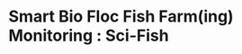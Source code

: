 # Smart Bio Floc Fish Farm(ing) Monitoring : Sci-Fish

<!--- ![HOMEPAGE](https://user-images.githubusercontent.com/60545262/168470727-b584caf7-7b30-4376-95ae-05fea78c1fff.png) --->

